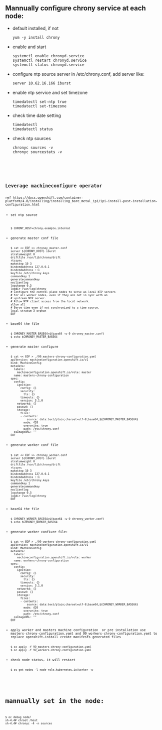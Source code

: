 <h2> Mannually configure chrony service at each node:</h2>

<ul>
<li>default installed, if not</li>
<pre><code>yum -y install chrony</code></pre>
<li>enable and start</li>
<pre><code>systemctl enable chronyd.service
systemctl restart chronyd.service
systemctl status chronyd.service</code></pre>
<li>configure ntp source server in /etc/chrony.conf, add server like:</li>
<pre><code>server 10.62.16.166 iburst</code></pre>
<li>enable ntp service and set timezone</li>
<pre><code>timedatectl set-ntp true
timedatectl set-timezone</code></pre> 
<li>check time date setting</li>
<pre><code>timedatectl
timedatectl status</code></pre> 
<li>check ntp sources</li>
<pre><code>chronyc sources -v
chronyc sourcestats -v<pre><code>
</ul>

<h2>Leverage machineconfigure operator</h2>
ref https://docs.openshift.com/container-platform/4.8/installing/installing_bare_metal_ipi/ipi-install-post-installation-configuration.html
<ul>
<li>set ntp source</li>
 <pre><code>$ CHRONY_HOST=chrony.example.internal</code></pre>
<li>generate master conf file</li> 
<pre><code>$ cat << EOF >> chroney_master.conf 
server ${CHRONY_HOST} iburst
stratumweight 0
driftfile /var/lib/chrony/drift
rtcsync
makestep 10 3
bindcmdaddress 127.0.0.1
bindcmdaddress ::1
keyfile /etc/chrony.keys
commandkey 1
generatecommandkey
noclientlog
logchange 0.5
logdir /var/log/chrony
# Configure the control plane nodes to serve as local NTP servers
# for all worker nodes, even if they are not in sync with an
# upstream NTP server.
# Allow NTP client access from the local network.
allow all
# Serve time even if not synchronized to a time source.
local stratum 3 orphan
EOF</code></pre>
<li>base64 the file</li>
<pre><code>$ CHRONEY_MASTER_BASE64=$(base64 -w 0 chroney_master.conf)
$ echo $CHRONEY_MASTER_BASE64</code></pre>
<li>generate master configure</li>
<pre><code>$ cat << EOF > ./99_masters-chrony-configuration.yaml
apiVersion: machineconfiguration.openshift.io/v1
kind: MachineConfig
metadata:
  labels:
    machineconfiguration.openshift.io/role: master
  name: masters-chrony-configuration
spec:
  config:
    ignition:
      config: {}
      security:
        tls: {}
      timeouts: {}
      version: 3.1.0
    networkd: {}
    passwd: {}
    storage:
      files:
      - contents:
          source: data:text/plain;charset=utf-8;base64,${CHRONEY_MASTER_BASE64}
        mode: 420
        overwrite: true
        path: /etc/chrony.conf
  osImageURL: ""
EOF</code></pre>
<li>generate worker conf file</li> 
<pre><code>$ cat << EOF >> chroney_worker.conf 
server ${CHRONY_HOST} iburst
stratumweight 0
driftfile /var/lib/chrony/drift
rtcsync
makestep 10 3
bindcmdaddress 127.0.0.1
bindcmdaddress ::1
keyfile /etc/chrony.keys
commandkey 1
generatecommandkey
noclientlog
logchange 0.5
logdir /var/log/chrony
EOF</code></pre>
<li>base64 the file</li>
<pre><code>$ CHRONEY_WORKER_BASE64=$(base64 -w 0 chroney_worker.conf)
$ echo $CHRONEY_WORKER_BASE64</code></pre>
<li>generate worker confiure file:</li>
<pre><code>$ cat << EOF > ./99_workers-chrony-configuration.yaml
apiVersion: machineconfiguration.openshift.io/v1
kind: MachineConfig
metadata:
  labels:
    machineconfiguration.openshift.io/role: worker
  name: workers-chrony-configuration
spec:
  config:
    ignition:
      config: {}
      security:
        tls: {}
      timeouts: {}
      version: 3.1.0
    networkd: {}
    passwd: {}
    storage:
      files:
      - contents:
          source: data:text/plain;charset=utf-8;base64,${CHRONEY_WORKER_BASE64}
        mode: 420
        overwrite: true
        path: /etc/chrony.conf
  osImageURL: ""
EOF</code></pre>
<li>apply worker and masters machine configuration  or pre installation use  masters-chrony-configuration.yaml and 99_workers-chrony-configuration.yaml to replace openshift-install create manifests generated files</li>
<pre><code>$ oc apply -f 99_masters-chrony-configuration.yaml
$ oc apply -f 99_workers-chrony-configuration.yaml</code></pre>
<li>check node status, it will restart</li>
<pre><code>$ oc get nodes -l node-role.kubernetes.io/worker -w</code></pre>
</ul>

<h1>mannually set in the node:</h1>
<pre><code>$ oc debug node/<WORKER_NODE>
sh-4.4# chroot /host
sh-4.4# chronyc -4 -n sources</code></pre>
